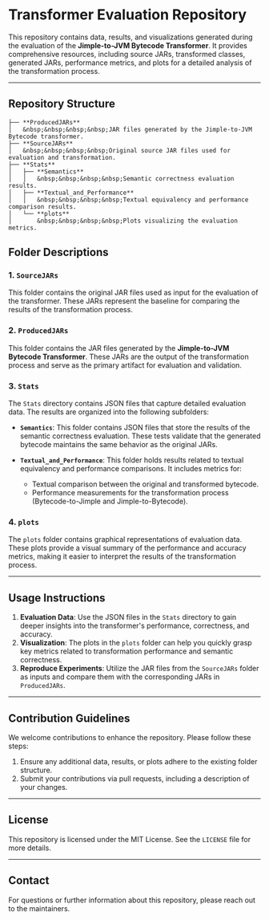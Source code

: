 # Transformer Evaluation Repository

This repository contains data, results, and visualizations generated during the evaluation of the **Jimple-to-JVM Bytecode Transformer**. It provides comprehensive resources, including source JARs, transformed classes, generated JARs, performance metrics, and plots for a detailed analysis of the transformation process.

---


## Repository Structure

```
├── **ProducedJARs**  
│   &nbsp;&nbsp;&nbsp;&nbsp;JAR files generated by the Jimple-to-JVM Bytecode transformer.  
├── **SourceJARs**  
│   &nbsp;&nbsp;&nbsp;&nbsp;Original source JAR files used for evaluation and transformation.  
├── **Stats**  
│   ├── **Semantics**  
│   │   &nbsp;&nbsp;&nbsp;&nbsp;Semantic correctness evaluation results.  
│   ├── **Textual_and_Performance**  
│   │   &nbsp;&nbsp;&nbsp;&nbsp;Textual equivalency and performance comparison results.  
│   └── **plots**  
│       &nbsp;&nbsp;&nbsp;&nbsp;Plots visualizing the evaluation metrics.  
```


## Folder Descriptions

### 1. `SourceJARs`
This folder contains the original JAR files used as input for the evaluation of the transformer. These JARs represent the baseline for comparing the results of the transformation process.

### 2. `ProducedJARs`
This folder contains the JAR files generated by the **Jimple-to-JVM Bytecode Transformer**. These JARs are the output of the transformation process and serve as the primary artifact for evaluation and validation.

### 3. `Stats`
The `Stats` directory contains JSON files that capture detailed evaluation data. The results are organized into the following subfolders:

- **`Semantics`**: This folder contains JSON files that store the results of the semantic correctness evaluation. These tests validate that the generated bytecode maintains the same behavior as the original JARs.
  
- **`Textual_and_Performance`**: This folder holds results related to textual equivalency and performance comparisons. It includes metrics for:
  - Textual comparison between the original and transformed bytecode.
  - Performance measurements for the transformation process (Bytecode-to-Jimple and Jimple-to-Bytecode).

### 4. `plots`
The `plots` folder contains graphical representations of evaluation data. These plots provide a visual summary of the performance and accuracy metrics, making it easier to interpret the results of the transformation process.

---

## Usage Instructions
1. **Evaluation Data**: Use the JSON files in the `Stats` directory to gain deeper insights into the transformer's performance, correctness, and accuracy.
2. **Visualization**: The plots in the `plots` folder can help you quickly grasp key metrics related to transformation performance and semantic correctness.
3. **Reproduce Experiments**: Utilize the JAR files from the `SourceJARs` folder as inputs and compare them with the corresponding JARs in `ProducedJARs`.

---

## Contribution Guidelines
We welcome contributions to enhance the repository. Please follow these steps:
1. Ensure any additional data, results, or plots adhere to the existing folder structure.
2. Submit your contributions via pull requests, including a description of your changes.

---

## License
This repository is licensed under the MIT License. See the `LICENSE` file for more details.

---

## Contact
For questions or further information about this repository, please reach out to the maintainers.
